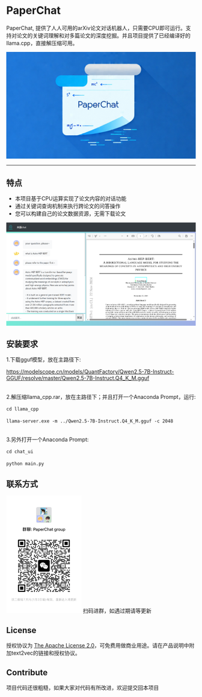 # PaperChat
PaperChat, 提供了人人可用的arXiv论文对话机器人，只需要CPU即可运行。支持对论文的关键词理解和对多篇论文的深度挖掘。并且项目提供了已经编译好的llama.cpp，直接解压缩可用。


<div>
	<p align="center">
  <img alt="Animation Demo" src="https://github.com/elenalulu/PaperChat/blob/main/docs/logo.png" width="660" />
  </p>
</div>

-----------------

## 特点

- 本项目基于CPU运算实现了论文内容的对话功能
- 通过关键词查询机制来执行跨论文的问答操作
- 您可以构建自己的论文数据资源，无需下载论文


<div>
	<p align="center">
  <img alt="Animation Demo" src="https://github.com/elenalulu/PaperChat/blob/main/docs/ui.png" width="660" />
  </p>
</div>


## 安装要求

1.下载gguf模型，放在主路径下: 

https://modelscope.cn/models/QuantFactory/Qwen2.5-7B-Instruct-GGUF/resolve/master/Qwen2.5-7B-Instruct.Q4_K_M.gguf

<br>
2.解压缩llama_cpp.rar，放在主路径下；并且打开一个Anaconda Prompt，运行: 

```shell
cd llama_cpp

llama-server.exe -m ../Qwen2.5-7B-Instruct.Q4_K_M.gguf -c 2048
```

<br>
3.另外打开一个Anaconda Prompt:

```shell
cd chat_ui

python main.py
```



## 联系方式

<img src="docs/wechat.jpg" width="200" />
扫码进群，如遇过期请等更新


## License

授权协议为 [The Apache License 2.0](LICENSE)，可免费用做商业用途。请在产品说明中附加text2vec的链接和授权协议。


## Contribute

项目代码还很粗糙，如果大家对代码有所改进，欢迎提交回本项目